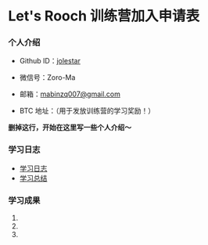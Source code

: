 # Let's Rooch 训练营加入申请表

### 个人介绍

* Github ID：[jolestar](https://github.com/yurneroma)

* 微信号：Zoro-Ma

* 邮箱：mabinzq007@gmail.com

* BTC 地址：（用于发放训练营的学习奖励！）

**删掉这行，开始在这里写一些个人介绍～**

### 学习日志

- [学习日志](journal.md)
- [学习总结](summary.md)

### 学习成果

1.

2.

3.
